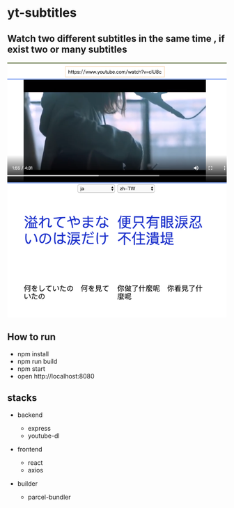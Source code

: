 # yt-subtitles

## Watch two different subtitles in the same time , if exist two or many subtitles

![screen](./screen.png)

## How to run

-   npm install
-   npm run build
-   npm start
-   open http://localhost:8080

## stacks

-   backend

    -   express
    -   youtube-dl

-   frontend
    -   react
    -   axios
-   builder
    -   parcel-bundler
